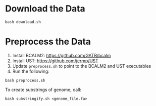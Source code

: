 # Download the Data

```
bash download.sh
```

# Preprocess the Data
1. Install BCALM2: https://github.com/GATB/bcalm
2. Install UST: https://github.com/jermp/UST 
3. Update `preprocess.sh` to point to the BCALM2 and UST executables
4. Run the following:

```
bash preprocess.sh
```

To create substrings of genome, call:
```
bash substringify.sh <genome_file.fa>
```